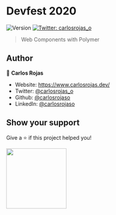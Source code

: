 # Devfest 2020
<p>
  <img alt="Version" src="https://img.shields.io/badge/version-1.0.0-blue.svg?cacheSeconds=2592000" />
  <a href="https://twitter.com/carlosrojas_o" target="_blank">
    <img alt="Twitter: carlosrojas_o" src="https://img.shields.io/twitter/follow/carlosrojas_o.svg?style=social" />
  </a>
</p>

> Web Components with Polymer

## Author

👤 **Carlos Rojas**

* Website: https://www.carlosrojas.dev/
* Twitter: [@carlosrojas_o](https://twitter.com/carlosrojas_o)
* Github: [@carlosrojaso](https://github.com/carlosrojaso)
* LinkedIn: [@carlosrojaso](https://linkedin.com/in/carlosrojaso)

## Show your support

Give a ⭐️ if this project helped you!

<a href="https://www.patreon.com/carlosrojas_o">
  <img src="https://c5.patreon.com/external/logo/become_a_patron_button@2x.png" width="160">
</a>
